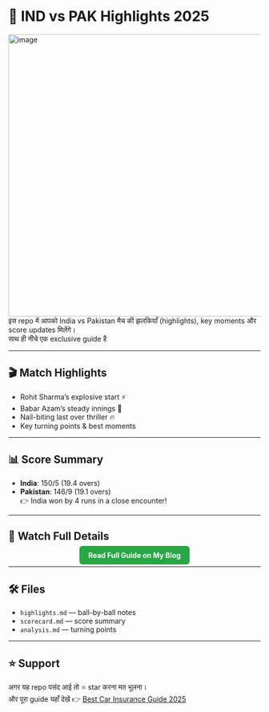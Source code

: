 
# 🏏 IND vs PAK Highlights 2025
[<img width="1000" height="563" alt="image" src="https://github.com/user-attachments/assets/c26b7545-ceab-4c58-979d-554193818d95" />
](https://videos.openai.com/vg-assets/assets%2Ftask_01k6a3zbzjevgvxddnhrcmr147%2F1759128914_img_0.webp?st=2025-09-29T05%3A24%3A04Z&se=2025-10-05T06%3A24%3A04Z&sks=b&skt=2025-09-29T05%3A24%3A04Z&ske=2025-10-05T06%3A24%3A04Z&sktid=a48cca56-e6da-484e-a814-9c849652bcb3&skoid=8b872fb2-b44b-4c1d-9ff6-1d4509d19e6e&skv=2019-02-02&sv=2018-11-09&sr=b&sp=r&spr=https%2Chttp&sig=aTVhDj6%2FLTFpkKpripQjwIwdPqBVlRlCNcCcvezY9GQ%3D&az=oaivgprodscus)
इस repo में आपको India vs Pakistan मैच की झलकियाँ (highlights), key moments और score updates मिलेंगे।  
साथ ही नीचे एक exclusive guide है 

---

## 🎬 Match Highlights
- Rohit Sharma’s explosive start ⚡
- Babar Azam’s steady innings 🏏
- Nail-biting last over thriller 🔥
- Key turning points & best moments

---

## 📊 Score Summary
- **India**: 150/5 (19.4 overs)  
- **Pakistan**: 146/9 (19.1 overs)  
👉 India won by 4 runs in a close encounter!

---

## 📌 Watch Full Details
<p align="center">
  <a href="https://digeestor.blogspot.com/2025/09/Best-Car-Insurance.html" target="_blank" style="background-color:#28a745;color:white;padding:10px 18px;border-radius:6px;text-decoration:none;font-weight:bold;">
    Read Full Guide on My Blog
  </a>
</p>

---

## 🛠️ Files
- `highlights.md` — ball-by-ball notes  
- `scorecard.md` — score summary  
- `analysis.md` — turning points  

---

## ⭐ Support
अगर यह repo पसंद आई तो ⭐ star करना मत भूलना।  
और पूरा guide यहाँ देखें 👉 [Best Car Insurance Guide 2025](https://digeestor.blogspot.com/2025/09/Best-Car-Insurance.html)
